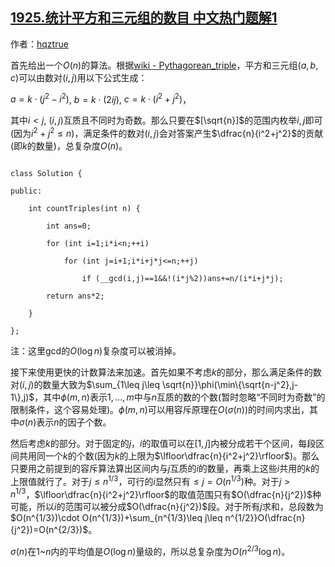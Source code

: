 ## [1925.统计平方和三元组的数目 中文热门题解1](https://leetcode.cn/problems/count-square-sum-triples/solutions/100000/gei-yi-ge-on23-log-n-de-suan-fa-by-hqztr-p91c)

作者：[hqztrue](https://leetcode.cn/u/hqztrue)

首先给出一个$O(n)$的算法。根据[wiki - Pythagorean_triple](https://en.wikipedia.org/wiki/Pythagorean_triple)，平方和三元组$(a,b,c)$可以由数对$(i,j)$用以下公式生成：
$a=k\cdot (j^2-i^2)$, $b=k\cdot (2ij)$, $c=k\cdot (i^2+j^2)$，  
其中$i<j$, $(i,j)$互质且不同时为奇数。那么只要在$[\sqrt{n}]$的范围内枚举$i,j$即可(因为$i^2+j^2\leq n$)，满足条件的数对$(i,j)$会对答案产生$\dfrac{n}{i^2+j^2}$的贡献(即$k$的数量)，总复杂度$O(n)$。
```
class Solution {
public:
	int countTriples(int n) {
		int ans=0;
		for (int i=1;i*i<n;++i)
			for (int j=i+1;i*i+j*j<=n;++j)
				if (__gcd(i,j)==1&&!(i*j%2))ans+=n/(i*i+j*j);
		return ans*2;
	}
};
```
注：这里gcd的$O(\log n)$复杂度可以被消掉。  

接下来使用更快的计数算法来加速。首先如果不考虑$k$的部分，那么满足条件的数对$(i,j)$的数量大致为$\sum_{1\leq j\leq \sqrt{n}}\phi(\min\{\sqrt{n-j^2},j-1\},j)$，其中$\phi(m,n)$表示$1,\dots,m$中与$n$互质的数的个数(暂时忽略“不同时为奇数”的限制条件，这个容易处理)。$\phi(m,n)$可以用容斥原理在$O(\sigma(n))$的时间内求出，其中$\sigma(n)$表示$n$的因子个数。  
然后考虑$k$的部分。对于固定的$j$，$i$的取值可以在$[1,j]$内被分成若干个区间，每段区间共用同一个$k$的个数(因为$k$的上限为$\lfloor\dfrac{n}{i^2+j^2}\rfloor$)。那么只要用之前提到的容斥算法算出区间内与$j$互质的$i$的数量，再乘上这些$i$共用的$k$的上限值就行了。对于$j\leq n^{1/3}$，可行的$i$显然只有$\leq j=O(n^{1/3})$种。对于$j>n^{1/3}$，$\lfloor\dfrac{n}{i^2+j^2}\rfloor$的取值范围只有$O(\dfrac{n}{j^2})$种可能，所以$i$的范围可以被分成$O(\dfrac{n}{j^2})$段。对于所有$j$求和，总段数为$O(n^{1/3})\cdot O(n^{1/3})+\sum_{n^{1/3}\leq j\leq n^{1/2}}O(\dfrac{n}{j^2})=O(n^{2/3})$。  
$\sigma(n)$在$1$~$n$内的平均值是$O(\log n)$量级的，所以总复杂度为$O(n^{2/3} \log n)$。